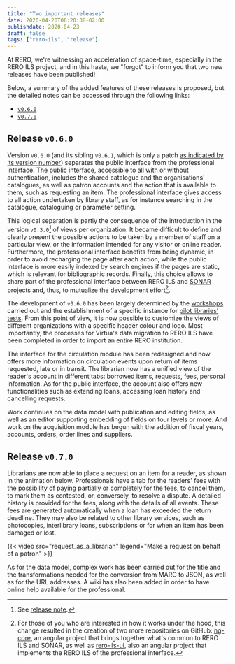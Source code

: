 ```yaml
---
title: "Two important releases"
date: 2020-04-20T06:20:38+02:00
publishdate: 2020-04-23
draft: false 
tags: ["rero-ils", "release"]
---
```


At RERO, we're witnessing an acceleration of space-time,
especially in the RERO ILS project, and in this haste, we
"forgot" to inform you that two new releases have been published!

Below, a summary of the added features of these releases is proposed, but the
detailed notes can be accessed through the following links:

- [`v0.6.0`](https://github.com/rero/rero-ils/blob/master/RELEASE-NOTES.rst#v060)
- [`v0.7.0`](https://github.com/rero/rero-ils/blob/master/RELEASE-NOTES.rst#v070)

<!--more-->

## Release `v0.6.0`

Version `v0.6.0` (and its sibling `v0.6.1`, which is only a patch [as indicated
by its version number](https://semver.org "Semantic versioning explanations"))
separates the public interface from the professional interface. The public
interface, accessible to all with or without authentication, includes the
shared catalogue and the organisations' catalogues, as well as patron accounts
and the action that is available to them, such as requesting an item. The
professional interface gives access to all action undertaken by library staff,
as for instance searching in the catalogue, cataloguing or parameter setting.

This logical separation is partly the consequence of the introduction in the
version `v0.3.0`[^1] of views per organization. It became difficult to define
and clearly present the possible actions to be taken by a member of staff on
a particular view, or the information intended for any visitor or online
reader. Furthermore, the professional interface benefits from being dynamic, in
order to avoid recharging the page after each action, while the public
interface is more easily indexed by search engines if the pages are static,
which is relevant for bibliographic records. Finally, this choice allows to
share part of the professional interface between RERO ILS
and [SONAR](https://sonar.ch) projects and, thus, to
mutualize the development effort[^2].

The development of `v0.6.0` has been largely determined by the
[workshops](/en/tags/workshops) carried out and the establishment of a specific
instance for [pilot libraries’ tests](/en/rero-ils-s-expose-aux-tests). From
this point of view, it is now possible to customize the views of different
organizations with a specific header colour and logo. Most importantly, the
processes for Virtua's data migration to RERO ILS have been
completed in order to import an entire RERO institution.

The interface for the circulation module has been redesigned and now offers
more information on circulation events upon return of items requested, late or
in transit. The librarian now has a unified view of the reader's account in
different tabs: borrowed items, requests, fees, personal information. As for
the public interface, the account also offers new functionalities such as
extending loans, accessing loan history and cancelling requests.

Work continues on the data model with publication and editing fields, as well
as an editor supporting embedding of fields on four levels or more. And work on
the acquisition module has begun with the addition of fiscal years, accounts,
orders, order lines and suppliers.

## Release `v0.7.0`

Librarians are now able to place a request on an item for a reader, as shown in
the animation below. Professionals have a tab for the readers' fees with the
possibility of paying partially or completely for the fees, to cancel them, to
mark them as contested, or, conversely, to  resolve a dispute. A detailed
history is provided for the fees, along with the details of all events. These
fees are generated automatically when a loan has exceeded the return deadline.
They may also be related to other library services, such as photocopies,
interlibrary loans, subscriptions or for when an item has been damaged or lost. 

{{< video src="request_as_a_librarian" legend="Make a request on behalf of a patron" >}}

As for the data model, complex work has been carried out for the title and the
transformations needed for the conversion from MARC to JSON, as well as for the
URL addresses. A wiki has also been added in order to have  online help
available for the professional.

[^1]: See [release
  note](https://github.com/rero/rero-ils/blob/master/RELEASE-NOTES.rst#v030).
[^2]: For those of you who are interested in how it works under the hood, this
  change resulted in the creation of two more repositories on GitHub:
  [ng-core](https://github.com/rero/ng-core), an angular project that brings
  together what's common to RERO ILS and SONAR, as well as 
  [rero-ils-ui](https://github.com/rero/rero-ils-ui),
  also an angular project that implements the RERO ILS of
  the professional interface.
